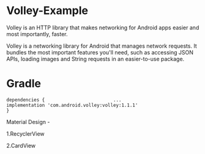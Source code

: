 # Volley-Example

Volley is an HTTP library that makes networking for Android apps easier and most importantly, faster.

Volley is a networking library for Android that manages network requests. It bundles the most important features you'll need, such as accessing JSON APIs, loading images and String requests in an easier-to-use package.

# Gradle

  `
  dependencies {                        
      ...                    
      implementation 'com.android.volley:volley:1.1.1'                                
  }              
  `
  
  
 Material Design -

1.RecyclerView

2.CardView
